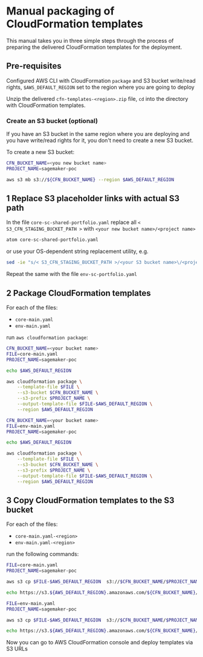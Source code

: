 # Manual packaging of CloudFormation templates
This manual takes you in three simple steps through the process of preparing the delivered CloudFormation templates for the deployment.

## Pre-requisites
Configured AWS CLI with CloudFormation `package` and S3 bucket write/read rights, `$AWS_DEFAULT_REGION` set to the region where you are going to deploy

Unzip the delivered `cfn-templates-<region>.zip` file, `cd` into the directory with CloudFormation templates.

### Create an S3 bucket (optional)
If you have an S3 bucket in the same region where you are deploying and you have write/read rights for it, you don't need to create a new S3 bucket.

To create a new S3 bucket:
```bash
CFN_BUCKET_NAME=<you new bucket name>
PROJECT_NAME=sagemaker-poc

aws s3 mb s3://${CFN_BUCKET_NAME} --region $AWS_DEFAULT_REGION
```

## 1 Replace S3 placeholder links with actual S3 path
In the file `core-sc-shared-portfolio.yaml` replace all `< S3_CFN_STAGING_BUCKET_PATH >` with `<your new bucket name>/<project name>`
```bash
atom core-sc-shared-portfolio.yaml
```
or use your OS-dependent string replacement utility, e.g.
```bash
sed -ie "s/< S3_CFN_STAGING_BUCKET_PATH >/<your S3 bucket name>\/<project name>/" .
```

Repeat the same with the file `env-sc-portfolio.yaml`

## 2 Package CloudFormation templates
For each of the files:
+ `core-main.yaml`
+ `env-main.yaml`  

run `aws cloudformation package`:

```bash
CFN_BUCKET_NAME=<your bucket name>
FILE=core-main.yaml
PROJECT_NAME=sagemaker-poc

echo $AWS_DEFAULT_REGION

aws cloudformation package \
    --template-file $FILE \
    --s3-bucket $CFN_BUCKET_NAME \
    --s3-prefix $PROJECT_NAME \
    --output-template-file $FILE-$AWS_DEFAULT_REGION \
    --region $AWS_DEFAULT_REGION
```

```bash
CFN_BUCKET_NAME=<your bucket name>
FILE=env-main.yaml
PROJECT_NAME=sagemaker-poc

echo $AWS_DEFAULT_REGION

aws cloudformation package \
    --template-file $FILE \
    --s3-bucket $CFN_BUCKET_NAME \
    --s3-prefix $PROJECT_NAME \
    --output-template-file $FILE-$AWS_DEFAULT_REGION \
    --region $AWS_DEFAULT_REGION
```

## 3 Copy CloudFormation templates to the S3 bucket
For each of the files:
+ `core-main.yaml-<region>`
+ `env-main.yaml-<region>`

run the following commands:

```bash
FILE=core-main.yaml
PROJECT_NAME=sagemaker-poc

aws s3 cp $FILE-$AWS_DEFAULT_REGION  s3://$CFN_BUCKET_NAME/$PROJECT_NAME/$FILE

echo https://s3.${AWS_DEFAULT_REGION}.amazonaws.com/${CFN_BUCKET_NAME}/${PROJECT_NAME}/${FILE}
```

```bash
FILE=env-main.yaml
PROJECT_NAME=sagemaker-poc

aws s3 cp $FILE-$AWS_DEFAULT_REGION  s3://$CFN_BUCKET_NAME/$PROJECT_NAME/$FILE

echo https://s3.${AWS_DEFAULT_REGION}.amazonaws.com/${CFN_BUCKET_NAME}/${PROJECT_NAME}/${FILE}
```

Now you can go to AWS CloudFormation console and deploy templates via S3 URLs
